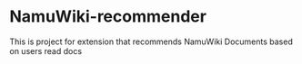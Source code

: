# NamuWiki-recommender
This is project for extension that recommends NamuWiki Documents based on users read docs
